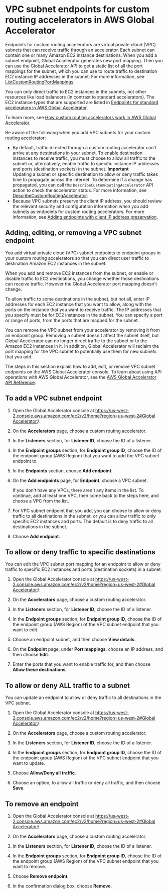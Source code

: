 # VPC subnet endpoints for custom routing accelerators in AWS Global Accelerator<a name="about-custom-routing-endpoints"></a>

Endpoints for custom routing accelerators are virtual private cloud \(VPC\) subnets that can receive traffic through an accelerator\. Each subnet can contain one or many Amazon EC2 instance destinations\. When you add a subnet endpoint, Global Accelerator generates new port mapping\. Then you can use the Global Accelerator API to get a static list of all the port mappings for the subnet, which you can use to route traffic to destination EC2 instance IP addresses in the subnet\. For more information, see [ListCustomRoutingPortMappings](https://docs.aws.amazon.com/global-accelerator/latest/api/API_ListCustomRoutingPortMappings.html)\.

You can only direct traffic to EC2 instances in the subnets, not other resources like load balancers \(in contrast to standard accelerators\)\. The EC2 instance types that are supported are listed in [Endpoints for standard accelerators in AWS Global Accelerator](about-endpoints.md)\.

To learn more, see [How custom routing accelerators work in AWS Global Accelerator](about-custom-routing-how-it-works.md)\.

Be aware of the following when you add VPC subnets for your custom routing accelerator:
+ By default, traffic directed through a custom routing accelerator can't arrive at any destinations in your subnet\. To enable destination instances to receive traffic, you must choose to allow all traffic to the subnet or, alternatively, enable traffic to specific instance IP addresses and ports \(destination sockets\) in the subnet\. 
**Important**  
Updating a subnet or specific destination to allow or deny traffic takes time to propagate across the internet\. To determine if a change has propagated, you can call the `DescribeCustomRoutingAccelerator` API action to check the accelerator status\. For more information, see [ DescribeCustomRoutingAccelerator](https://docs.aws.amazon.com/global-accelerator/latest/api/API_DescribeCustomRoutingAccelerator.html)\.
+ Because VPC subnets preserve the client IP address, you should review the relevant security and configuration information when you add subnets as endpoints for custom routing accelerators\. For more information, see [ Adding endpoints with client IP address preservation](about-endpoints.sipp-caveats.md)\. 

## Adding, editing, or removing a VPC subnet endpoint<a name="about-custom-routing-endpoints-adding-endpoints"></a>

You add virtual private cloud \(VPC\) subnet endpoints to endpoint groups in your custom routing accelerators so that you can direct user traffic to destination Amazon EC2 instances in the subnet\. 

When you add and remove EC2 instances from the subnet, or enable or disable traffic to EC2 destinations, you change whether those destinations can receive traffic\. However the Global Accelerator port mapping doesn't change\.

To allow traffic to some destinations in the subnet, but not all, enter IP addresses for each EC2 instance that you want to allow, along with the ports on the instance that you want to receive traffic\. The IP addresses that you specify must be for EC2 instances in the subnet\. You can specify a port or range of ports, from the ports that are mapped for the subnet\.

You can remove the VPC subnet from your accelerator by removing it from an endpoint group\. Removing a subnet doesn't affect the subnet itself, but Global Accelerator can no longer direct traffic to the subnet or to the Amazon EC2 instances in it\. In addition, Global Accelerator will reclaim the port mapping for the VPC subnet to potentially use them for new subnets that you add\.

The steps in this section explain how to add, edit, or remove VPC subnet endpoints on the AWS Global Accelerator console\. To learn about using API operations with AWS Global Accelerator, see the [AWS Global Accelerator API Reference](https://docs.aws.amazon.com/global-accelerator/latest/api/Welcome.html)\.

## To add a VPC subnet endpoint

1. Open the Global Accelerator console at [ https://us\-west\-2\.console\.aws\.amazon\.com/ec2/v2/home?region=us\-west\-2\#Global Accelerator:](https://us-west-2.console.aws.amazon.com/ec2/v2/home?region=us-west-2#GlobalAccelerator:)\. 

1. On the **Accelerators** page, choose a custom routing accelerator\.

1. In the **Listeners** section, for **Listener ID**, choose the ID of a listener\.

1. In the **Endpoint groups** section, for **Endpoint group ID**, choose the ID of the endpoint group \(AWS Region\) that you want to add the VPC subnet endpoint to\.

1. In the **Endpoints** section, choose **Add endpoint**\.

1. On the **Add endpoints** page, for **Endpoint**, choose a VPC subnet\.

   If you don't have any VPCs, there aren't any items in the list\. To continue, add at least one VPC, then come back to the steps here, and choose a VPC from the list\.

1. For VPC subnet endpoint that you add, you can choose to allow or deny traffic to all destinations in the subnet, or you can allow traffic to only specific EC2 instances and ports\. The default is to deny traffic to all destinations in the subnet\.

1. Choose **Add endpoint**\.

## To allow or deny traffic to specific destinations

You can edit the VPC subnet port mapping for an endpoint to allow or deny traffic to specific EC2 instances and ports \(destination sockets\) in a subnet\. 

1. Open the Global Accelerator console at [ https://us\-west\-2\.console\.aws\.amazon\.com/ec2/v2/home?region=us\-west\-2\#Global Accelerator:](https://us-west-2.console.aws.amazon.com/ec2/v2/home?region=us-west-2#GlobalAccelerator:)\. 

1. On the **Accelerators** page, choose a custom routing accelerator\.

1. In the **Listeners** section, for **Listener ID**, choose the ID of a listener\.

1. In the **Endpoint groups** section, for **Endpoint group ID**, choose the ID of the endpoint group \(AWS Region\) of the VPC subnet endpoint that you want to edit\.

1. Choose an endpoint subnet, and then choose **View details**\.

1. On the **Endpoint** page, under **Port mappings**, choose an IP address, and then choose **Edit**\.

1. Enter the ports that you want to enable traffic for, and then choose **Allow these destinations**\.

## To allow or deny ALL traffic to a subnet

You can update an endpoint to allow or deny traffic to all destinations in the VPC subnet\. 

1. Open the Global Accelerator console at [ https://us\-west\-2\.console\.aws\.amazon\.com/ec2/v2/home?region=us\-west\-2\#Global Accelerator:](https://us-west-2.console.aws.amazon.com/ec2/v2/home?region=us-west-2#GlobalAccelerator:)\. 

1. On the **Accelerators** page, choose a custom routing accelerator\.

1. In the **Listeners** section, for **Listener ID**, choose the ID of a listener\.

1. In the **Endpoint groups** section, for **Endpoint group ID**, choose the ID of the endpoint group \(AWS Region\) of the VPC subnet endpoint that you want to update\.

1. Choose **Allow/Deny all traffic**\. 

1. Choose an option, to allow all traffic or deny all traffic, and then choose **Save**\.

## To remove an endpoint

1. Open the Global Accelerator console at [ https://us\-west\-2\.console\.aws\.amazon\.com/ec2/v2/home?region=us\-west\-2\#Global Accelerator:](https://us-west-2.console.aws.amazon.com/ec2/v2/home?region=us-west-2#GlobalAccelerator:)\. 

1. On the **Accelerators** page, choose a custom routing accelerator\.

1. In the **Listeners** section, for **Listener ID**, choose the ID of a listener\.

1. In the **Endpoint groups** section, for **Endpoint group ID**, choose the ID of the endpoint group \(AWS Region\) of the VPC subnet endpoint that you want to remove\.

1. Choose **Remove endpoint**\.

1. In the confirmation dialog box, choose **Remove**\.